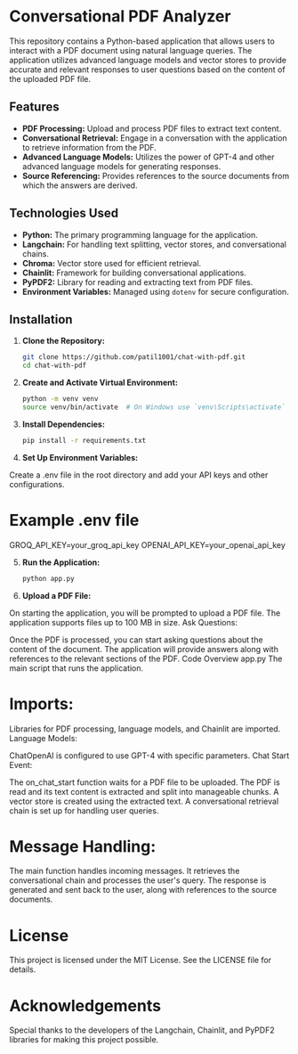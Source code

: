 # Conversational PDF Analyzer

This repository contains a Python-based application that allows users to interact with a PDF document using natural language queries. The application utilizes advanced language models and vector stores to provide accurate and relevant responses to user questions based on the content of the uploaded PDF file.

## Features

- **PDF Processing:** Upload and process PDF files to extract text content.
- **Conversational Retrieval:** Engage in a conversation with the application to retrieve information from the PDF.
- **Advanced Language Models:** Utilizes the power of GPT-4 and other advanced language models for generating responses.
- **Source Referencing:** Provides references to the source documents from which the answers are derived.

## Technologies Used

- **Python:** The primary programming language for the application.
- **Langchain:** For handling text splitting, vector stores, and conversational chains.
- **Chroma:** Vector store used for efficient retrieval.
- **Chainlit:** Framework for building conversational applications.
- **PyPDF2:** Library for reading and extracting text from PDF files.
- **Environment Variables:** Managed using `dotenv` for secure configuration.

## Installation

1. **Clone the Repository:**
   ```bash
   git clone https://github.com/patil1001/chat-with-pdf.git
   cd chat-with-pdf

2. **Create and Activate Virtual Environment:**
   ```bash
   python -m venv venv
   source venv/bin/activate  # On Windows use `venv\Scripts\activate`

3. **Install Dependencies:**
   ```bash
   pip install -r requirements.txt

4. **Set Up Environment Variables:**

Create a .env file in the root directory and add your API keys and other configurations.

# Example .env file
GROQ_API_KEY=your_groq_api_key
OPENAI_API_KEY=your_openai_api_key

5. **Run the Application:**
   ```bash
   python app.py

6. **Upload a PDF File:**

On starting the application, you will be prompted to upload a PDF file. The application supports files up to 100 MB in size.
Ask Questions:

Once the PDF is processed, you can start asking questions about the content of the document. The application will provide answers along with references to the relevant sections of the PDF.
Code Overview
app.py
The main script that runs the application.

# Imports:

Libraries for PDF processing, language models, and Chainlit are imported.
Language Models:

ChatOpenAI is configured to use GPT-4 with specific parameters.
Chat Start Event:

The on_chat_start function waits for a PDF file to be uploaded.
The PDF is read and its text content is extracted and split into manageable chunks.
A vector store is created using the extracted text.
A conversational retrieval chain is set up for handling user queries.

# Message Handling:

The main function handles incoming messages.
It retrieves the conversational chain and processes the user's query.
The response is generated and sent back to the user, along with references to the source documents.

# License
This project is licensed under the MIT License. See the LICENSE file for details.

# Acknowledgements
Special thanks to the developers of the Langchain, Chainlit, and PyPDF2 libraries for making this project possible.
